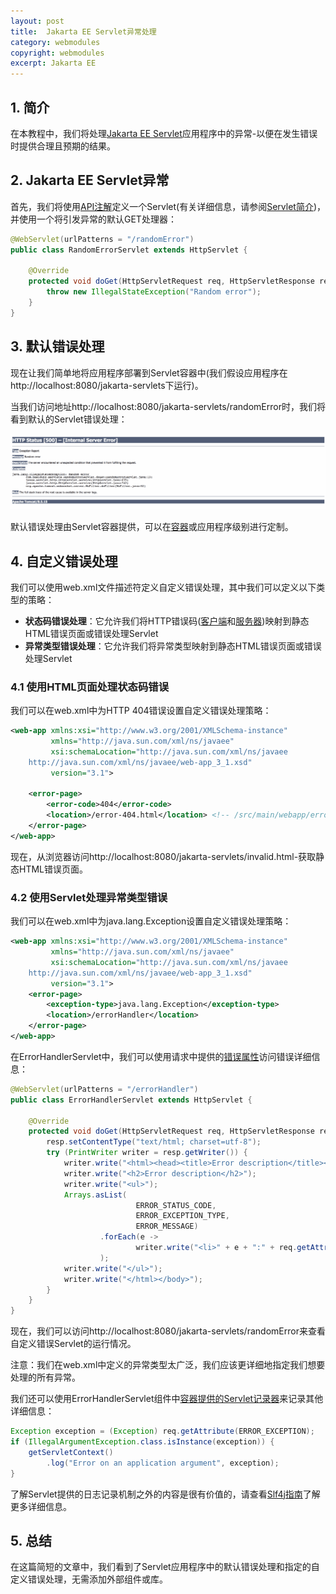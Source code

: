 ```yaml
---
layout: post
title:  Jakarta EE Servlet异常处理
category: webmodules
copyright: webmodules
excerpt: Jakarta EE
---
```


## 1. 简介

在本教程中，我们将处理[Jakarta EE Servlet](https://www.baeldung.com/intro-to-servlets)应用程序中的异常-以便在发生错误时提供合理且预期的结果。

## 2. Jakarta EE Servlet异常

首先，我们将使用[API注解](https://tomcat.apache.org/tomcat-9.0-doc/servletapi/index.html)定义一个Servlet(有关详细信息，请参阅[Servlet简介](https://www.baeldung.com/intro-to-servlets))，并使用一个将引发异常的默认GET处理器：

```java
@WebServlet(urlPatterns = "/randomError")
public class RandomErrorServlet extends HttpServlet {

    @Override
    protected void doGet(HttpServletRequest req, HttpServletResponse resp) {
        throw new IllegalStateException("Random error");
    }
}
```

## 3. 默认错误处理

现在让我们简单地将应用程序部署到Servlet容器中(我们假设应用程序在http://localhost:8080/jakarta-servlets下运行)。

当我们访问地址http://localhost:8080/jakarta-servlets/randomError时，我们将看到默认的Servlet错误处理：

![](/assets/images/2025/webmodules/servletexceptions01.png)

默认错误处理由Servlet容器提供，可以在[容器](https://tomcat.apache.org/tomcat-7.0-doc/config/valve.html#Error_Report_Valve)或应用程序级别进行定制。

## 4. 自定义错误处理

我们可以使用web.xml文件描述符定义自定义错误处理，其中我们可以定义以下类型的策略：

- **状态码错误处理**：它允许我们将HTTP错误码([客户端](https://en.wikipedia.org/wiki/List_of_HTTP_status_codes#4xx_Client_errors)和[服务器](https://en.wikipedia.org/wiki/List_of_HTTP_status_codes#5xx_Server_errors))映射到静态HTML错误页面或错误处理Servlet
- **异常类型错误处理**：它允许我们将异常类型映射到静态HTML错误页面或错误处理Servlet

### 4.1 使用HTML页面处理状态码错误

我们可以在web.xml中为HTTP 404错误设置自定义错误处理策略：

```xml
<web-app xmlns:xsi="http://www.w3.org/2001/XMLSchema-instance"
         xmlns="http://java.sun.com/xml/ns/javaee"
         xsi:schemaLocation="http://java.sun.com/xml/ns/javaee 
    http://java.sun.com/xml/ns/javaee/web-app_3_1.xsd"
         version="3.1">

    <error-page>
        <error-code>404</error-code>
        <location>/error-404.html</location> <!-- /src/main/webapp/error-404.html-->
    </error-page>
</web-app>
```

现在，从浏览器访问http://localhost:8080/jakarta-servlets/invalid.html-获取静态HTML错误页面。

### 4.2 使用Servlet处理异常类型错误

我们可以在web.xml中为java.lang.Exception设置自定义错误处理策略：

```xml
<web-app xmlns:xsi="http://www.w3.org/2001/XMLSchema-instance"
         xmlns="http://java.sun.com/xml/ns/javaee"
         xsi:schemaLocation="http://java.sun.com/xml/ns/javaee 
    http://java.sun.com/xml/ns/javaee/web-app_3_1.xsd"
         version="3.1">
    <error-page>
        <exception-type>java.lang.Exception</exception-type>
        <location>/errorHandler</location>
    </error-page>
</web-app>
```

在ErrorHandlerServlet中，我们可以使用请求中提供的[错误属性](https://tomcat.apache.org/tomcat-7.0-doc/servletapi/constant-values.html)访问错误详细信息：

```java
@WebServlet(urlPatterns = "/errorHandler")
public class ErrorHandlerServlet extends HttpServlet {

    @Override
    protected void doGet(HttpServletRequest req, HttpServletResponse resp) throws IOException {
        resp.setContentType("text/html; charset=utf-8");
        try (PrintWriter writer = resp.getWriter()) {
            writer.write("<html><head><title>Error description</title></head><body>");
            writer.write("<h2>Error description</h2>");
            writer.write("<ul>");
            Arrays.asList(
                            ERROR_STATUS_CODE,
                            ERROR_EXCEPTION_TYPE,
                            ERROR_MESSAGE)
                    .forEach(e ->
                            writer.write("<li>" + e + ":" + req.getAttribute(e) + " </li>")
                    );
            writer.write("</ul>");
            writer.write("</html></body>");
        }
    }
}
```

现在，我们可以访问http://localhost:8080/jakarta-servlets/randomError来查看自定义错误Servlet的运行情况。

注意：我们在web.xml中定义的异常类型太广泛，我们应该更详细地指定我们想要处理的所有异常。

我们还可以使用ErrorHandlerServlet组件中[容器提供的Servlet记录器](https://javaee.github.io/javaee-spec/javadocs/javax/servlet/ServletContext.html#log-java.lang.String-)来记录其他详细信息：

```java
Exception exception = (Exception) req.getAttribute(ERROR_EXCEPTION);
if (IllegalArgumentException.class.isInstance(exception)) {
    getServletContext()
        .log("Error on an application argument", exception);
}
```

了解Servlet提供的日志记录机制之外的内容是很有价值的，请查看[Slf4j指南](https://www.baeldung.com/slf4j-with-log4j2-logback)了解更多详细信息。

## 5. 总结

在这篇简短的文章中，我们看到了Servlet应用程序中的默认错误处理和指定的自定义错误处理，无需添加外部组件或库。
